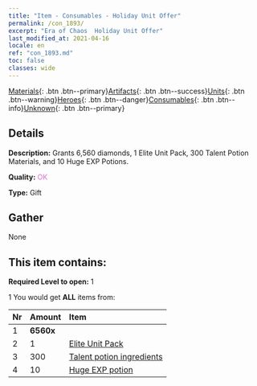 ```yaml
---
title: "Item - Consumables - Holiday Unit Offer"
permalink: /con_1893/
excerpt: "Era of Chaos  Holiday Unit Offer"
last_modified_at: 2021-04-16
locale: en
ref: "con_1893.md"
toc: false
classes: wide
---
```

 [Materials](/Items/){: .btn .btn--primary}[Artifacts](/Items/Artifacts/){: .btn .btn--success}[Units](/Items/Units/){: .btn .btn--warning}[Heroes](/Items/Heroes/){: .btn .btn--danger}[Consumables](/Items/Consumables/){: .btn .btn--info}[Unknown](/Items/Unknown/){: .btn .btn--primary}

## Details
 **Description:** Grants 6,560 diamonds, 1 Elite Unit Pack, 300 Talent Potion Materials, and 10 Huge EXP Potions.

 **Quality:** <span style="color: #DA70D6">OK</span>

 **Type:** Gift

## Gather

  None

## This item contains:

 **Required Level to open:** 1

 1 You would get **ALL** items  from:

  | Nr | Amount |     Item    |
  |:---|:-------|:------------|
  | 1 |  **6560x** | <i class="fas fa-gem"/> |  | 
  | 2 | 1 | [Elite Unit Pack](/Items/con_1882/) |  | 
  | 3 | 300 | [Talent potion ingredients](/Items/con_1120/) |  | 
  | 4 | 10 | [Huge EXP potion](/Items/con_703/) |  | 
